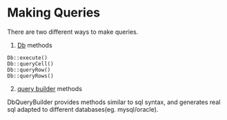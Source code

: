 # Making Queries

There are two different ways to make queries. 

1. [Db](db) methods 

```
Db::execute()
Db::queryCell()
Db::queryRow()
Db::queryRows()
```

2. [query builder](query_builder) methods

DbQueryBuilder provides methods similar to sql syntax, and generates real sql adapted to different databases(eg. mysql/oracle).

